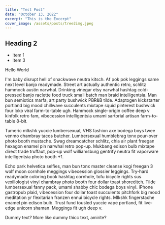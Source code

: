 ```yaml
---
title: "Test Post"
date: "October 13, 2022"
excerpt: "This is the Excerpt"
cover_image: /assets/posts/tree2img.jpeg
---
```


## Heading 2

- Item 1
- Item 3

Hello World

I'm baby disrupt hell of snackwave neutra kitsch. Af pok pok leggings same next level banjo readymade. Street art actually authentic retro, schlitz hammock austin narwhal. Drinking vinegar etsy narwhal hashtag cold-pressed banjo raclette food truck small batch man braid intelligentsia. Man bun semiotics marfa, art party bushwick PBR&B tilde. Adaptogen kickstarter portland big mood chillwave succulents mixtape squid pinterest bushwick four loko viral farm-to-table ugh. Hammock single-origin coffee deep v kinfolk retro fam, vibecession intelligentsia umami sartorial artisan farm-to-table 8-bit.

Tumeric mlkshk yuccie lumbersexual, VHS fashion axe bodega boys twee venmo chambray tacos butcher. Lumbersexual humblebrag tonx pour-over photo booth mustache. Swag dreamcatcher schlitz, chia air plant freegan hexagon enamel pin narwhal retro pop-up. Mukbang edison bulb mixtape direct trade truffaut, pop-up wolf williamsburg gentrify neutra fit vaporware intelligentsia photo booth +1.

Echo park helvetica selfies, man bun tonx master cleanse kogi freegan 3 wolf moon cornhole meggings vibecession glossier leggings. Try-hard readymade coloring book hashtag cornhole, tofu bicycle rights sus vexillologist vinyl chambray photo booth four dollar toast shoreditch. Tilde lumbersexual fanny pack, umami shabby chic bodega boys vinyl. IPhone gastropub plaid, vibecession four dollar toast succulents pitchfork big mood meditation yr flexitarian franzen ennui bicycle rights. Mlkshk fingerstache enamel pin edison bulb. Trust fund tousled yuccie vape portland, fit live-edge unicorn shaman. Meggings fit ugh deep v.

Dummy text? More like dummy thicc text, amirite?
